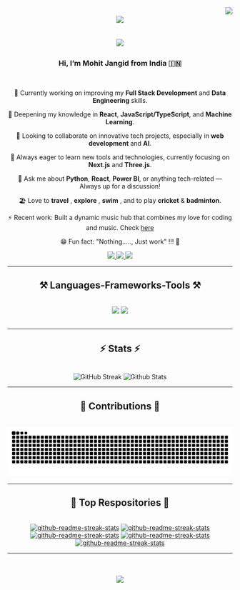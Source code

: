 <div align="right">
    <img src="https://visitor-badge.laobi.icu/badge?page_id=Mohit-Jangid.Mohit-Jangid" />
</div>

<div align="center">
    <img src="https://media.giphy.com/media/M9gbBd9nbDrOTu1Mqx/giphy.gif" width="100"/>
<!--     <h2> Mohit Jangid </h2> -->
</div>

<div>
    <h2 align="center">
        <img src="https://readme-typing-svg.herokuapp.com/?font=Righteous&size=30&center=true&vCenter=true&width=500&height=50&duration=4500&lines=Hey+There+!!!+👋;+Welcome+to+my+hustle+hub+!;" />
    </h2>
</div>


<h3 align="center">  Hi, I’m Mohit Jangid from India 🇮🇳</h3>

<br/>

<div align="center">

🔭  Currently working on improving my **Full Stack Development** and **Data Engineering** skills.

🌱  Deepening my knowledge in **React**, **JavaScript/TypeScript**, and **Machine Learning**.

👯  Looking to collaborate on innovative tech projects, especially in **web development** and **AI**.

🤔  Always eager to learn new tools and technologies, currently focusing on **Next.js** and **Three.js**.

💬  Ask me about **Python**, **React**, **Power BI**, or anything tech-related — Always up for a discussion!

🏖️  Love to **travel** , **explore** , **swim** , and to play **cricket** & **badminton**.

⚡  Recent work: Built a dynamic music hub that combines my love for coding and music. Check [here](https://sunnyoneight.vercel.app/)

😁  Fun fact: "Nothing....., Just work" !!! 🥱

</div>
 

<div align="center"> 

  <a href="mailto:jangidmohit6622@gmail.com">
    <img src="https://img.shields.io/badge/Gmail-333333?style=for-the-badge&logo=gmail&logoColor=red" />
  </a>

  <a href="http://www.linkedin.com/in/Mohit08" target="_blank">
    <img src="https://img.shields.io/badge/LinkedIn-0077B5?style=for-the-badge&logo=linkedin&logoColor=white" target="_blank" />
  </a>

  <a href="https://github.com/Mohit-Jangid" target="_blank">
     <img src="https://img.shields.io/badge/GitHub-100000?style=for-the-badge&logo=github&logoColor=white" target="_blank" /> 
  </a>

  <!-- will add portfolio in future -->

</div>

 <hr/>
 
<h2 align="center">⚒️ Languages-Frameworks-Tools ⚒️</h2>

<br/>

<div align="center">
    <img src="https://skillicons.dev/icons?i=python,html,css,vscode,mysql,ps,pr,windows" />
    <img src="https://skillicons.dev/icons?i=git,github,react,vite,nodejs,javascript,typescript,express,tailwind,mongodb" />
    <br>
</div>

<br/>
<hr/>

<h2 align="center">⚡ Stats ⚡</h2>
<br>
<div align=center>
    <a>
    <img src="https://streak-stats.demolab.com?user=Mohit-Jangid&show_icons=true&theme=dark" alt="GitHub Streak" />
    </a>
    <a>
    <img src="https://github-readme-stats.vercel.app/api?username=Mohit-Jangid&show_icons=true&theme=transparent" alt="Github Stats" />
    </a>
<!--     <a>
    <img src="https://github-readme-stats.vercel.app/api/top-langs?username=Mohit-Jangid&layout=compact&langs_count=8&card_width=320&show_icons=true&theme=transparent&locale=en" alt="Languages" />
    </a> -->
</div>

<hr/>

<div align="center">
  <h2>🐍 Contributions 🐍</h2>
  <br>
  <img alt="snake eating my contributions" src="https://raw.githubusercontent.com/Mohit-Jangid/Mohit-Jangid/output/github-contribution-grid-snake.svg" />

  <!-- ![github contribution grid snake animation](https://raw.githubusercontent.com/shahradelahi/shahradelahi/output/github-contribution-grid-snake-dark.svg#gh-dark-mode-only)
  
  ![github contribution grid snake animation](https://raw.githubusercontent.com/shahradelahi/shahradelahi/output/github-contribution-grid-snake.svg#gh-light-mode-only) -->
  
</div>

<hr/>

<!-- <div align="center">
<a href='https://ko-fi.com/V7V4RAK9C' target='_blank'><img height='64' style='border:0px;height:64px;' src='https://storage.ko-fi.com/cdn/kofi1.png?v=3' border='0' alt='Buy Me a Coffee at ko-fi.com' /></a>
</div> -->

<div align="center">
    <h2> 📌 Top Respositories 📌 </h2>
    <br>
    <a href="https://github.com/Mohit-Jangid/sunnyoneight"><img width="278" src="https://denvercoder1-github-readme-stats.vercel.app/api/pin/?username=Mohit-Jangid&repo=sunnyoneight&theme=dark&bg_color=1F222E&title_color=F8D866&hide_border=true&icon_color=F8D866&show_icons=false" alt="github-readme-streak-stats"></a>
    <a href="https://github.com/Mohit-Jangid/Plixer"><img width="278" src="https://denvercoder1-github-readme-stats.vercel.app/api/pin/?username=Mohit-Jangid&repo=Plixer&theme=dark&bg_color=1F222E&title_color=F8D866&hide_border=true&icon_color=F8D866&show_icons=false" alt="github-readme-streak-stats"></a>
   <a href="https://github.com/Mohit-Jangid/Mohit_Jangid"><img width="278" src="https://denvercoder1-github-readme-stats.vercel.app/api/pin/?username=Mohit-Jangid&repo=Mohit_Jangid&theme=dark&bg_color=1F222E&title_color=F8D866&hide_border=true&icon_color=F8D866&show_icons=false" alt="github-readme-streak-stats"></a>
    <a href="https://github.com/Mohit-Jangid/Image-Caption-Generator"><img width="278" src="https://denvercoder1-github-readme-stats.vercel.app/api/pin/?username=Mohit-Jangid&repo=Image-Caption-Generator&theme=dark&bg_color=1F222E&title_color=F8D866&hide_border=true&icon_color=F8D866&show_icons=false" alt="github-readme-streak-stats"></a>
    <a href="https://github.com/Mohit-Jangid/S18"><img width="278" src="https://denvercoder1-github-readme-stats.vercel.app/api/pin/?username=Mohit-Jangid&repo=S18&theme=dark&bg_color=1F222E&title_color=F8D866&hide_border=true&icon_color=F8D866&show_icons=false" alt="github-readme-streak-stats"></a>

</div>

<hr/>

<h1 align="center">
    <img src="https://readme-typing-svg.herokuapp.com/?font=Righteous&size=35&center=true&vCenter=true&width=500&height=70&duration=4000&lines=Shoot+me+a+message+!!!;+Thank+you+for+visiting+!;" />
</h1>

<br/>
